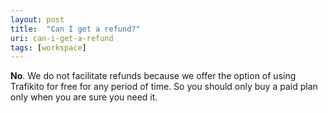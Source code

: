 ```yaml
---
layout: post
title:  "Can I get a refund?"
uri: can-i-get-a-refund
tags: [workspace]
---
```


<p>
    <strong>No</strong>. We do not facilitate refunds because we offer the option of using Trafikito for free for any period of time. So
    you should only buy a paid plan only when you are sure you need it.
</p>
